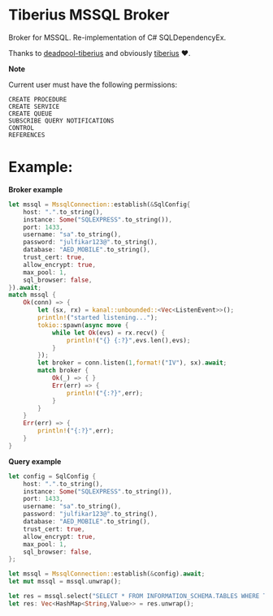 # Tiberius MSSQL Broker

Broker for MSSQL. Re-implementation of C# SQLDependencyEx.

Thanks to [deadpool-tiberius](https://github.com/Geo-W/deadpool-tiberius) and obviously [tiberius](https://github.com/prisma/tiberius) ❤️.

**Note**

Current user must have the following permissions:

```
CREATE PROCEDURE
CREATE SERVICE
CREATE QUEUE
SUBSCRIBE QUERY NOTIFICATIONS
CONTROL
REFERENCES
```

# Example:

**Broker example**

```rust
let mssql = MssqlConnection::establish(&SqlConfig{
    host: ".".to_string(),
    instance: Some("SQLEXPRESS".to_string()),
    port: 1433,
    username: "sa".to_string(),
    password: "julfikar123@".to_string(),
    database: "AED_MOBILE".to_string(),
    trust_cert: true,
    allow_encrypt: true,
    max_pool: 1,
    sql_browser: false,
}).await;
match mssql {
    Ok(conn) => {
        let (sx, rx) = kanal::unbounded::<Vec<ListenEvent>>();
        println!("started listening...");
        tokio::spawn(async move {
            while let Ok(evs) = rx.recv() {
                println!("{} {:?}",evs.len(),evs);
            }
        });
        let broker = conn.listen(1,format!("IV"), sx).await;
        match broker {
            Ok(_) => { }
            Err(err) => {
                println!("{:?}",err);
            }
        }
    }
    Err(err) => {
        println!("{:?}",err);
    }
}
```


**Query example**

```rust
let config = SqlConfig {
    host: ".".to_string(),
    instance: Some("SQLEXPRESS".to_string()),
    port: 1433,
    username: "sa".to_string(),
    password: "julfikar123@".to_string(),
    database: "AED_MOBILE".to_string(),
    trust_cert: true,
    allow_encrypt: true,
    max_pool: 1,
    sql_browser: false,
};

let mssql = MssqlConnection::establish(&config).await;
let mut mssql = mssql.unwrap();

let res = mssql.select("SELECT * FROM INFORMATION_SCHEMA.TABLES WHERE TABLE_TYPE = 'BASE TABLE';", vec![]).await;
let res: Vec<HashMap<String,Value>> = res.unwrap();
```